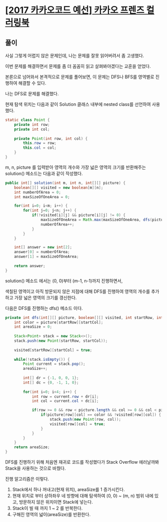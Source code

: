 # [[2017 카카오코드 예선] 카카오 프렌즈 컬러링북](https://programmers.co.kr/learn/courses/30/lessons/1829)

## 풀이

사실 그렇게 어렵지 않은 문제인데, 나는 문제를 잘못 읽어버려서 좀 고생했다.

이번 문제를 해결하면서 문제를 좀 더 꼼꼼히 읽고 살펴봐야겠다는 교훈을 얻었다.

본론으로 넘어와서 본격적으로 문제를 풀어보면, 이 문제는 DFS나 BFS를 영역별로 진행하여 해결할 수 있다.

나는 DFS로 문제를 해결했다.

현재 탐색 위치는 다음과 같이 Solution 클래스 내부에 nested class를 선언하여 사용했다.

```java
static class Point {
    private int row;
    private int col;
    
    private Point(int row, int col) {
        this.row = row;
        this.col = col;
    }
}
```

m, n, picture 를 입력받아 영역의 개수와 가장 넓은 영역의 크기를 반환해주는 solution() 메소드는 다음과 같이 작성했다.

```java
public int[] solution(int m, int n, int[][] picture) {
    boolean[][] visited = new boolean[m][n];
    int numberOfArea = 0;
    int maxSizeOfOneArea = 0;

    for(int i=0; i<m; i++) {
        for(int j=0; j<n; j++) {
            if(!visited[i][j] && picture[i][j] != 0) {
                maxSizeOfOneArea = Math.max(maxSizeOfOneArea, dfs(picture, visited, i, j));
                numberOfArea++;
            }
        }
    }

    int[] answer = new int[2];
    answer[0] = numberOfArea;
    answer[1] = maxSizeOfOneArea;
    
    return answer;
}
```

solution() 메소드 에서는 (0, 0)부터 (m-1, n-1)까지 진행하면서,

색칠된 영역이고 아직 방문되지 않은 지점에 대해 DFS를 진행하여 영역의 개수를 추가하고 가장 넓은 영역의 크기를 갱신한다.

다음은 DFS를 진행하는 dfs() 메소드 이다.

```java
private int dfs(int[][] picture, boolean[][] visited, int startRow, int startCol) {
    int color = picture[startRow][startCol];
    int areaSize = 0;
    
    Stack<Point> stack = new Stack<>();
    stack.push(new Point(startRow, startCol));
    
    visited[startRow][startCol] = true;
    
    while(!stack.isEmpty()) {
        Point current = stack.pop();
        areaSize++;
        
        int[] dr = {-1, 0, 0, 1};
        int[] dc = {0, -1, 1, 0};
        
        for(int i=0; i<4; i++) {
            int row = current.row + dr[i];
            int col = current.col + dc[i];

            if(row >= 0 && row < picture.length && col >= 0 && col < picture[0].length) {
                if(picture[row][col] == color && !visited[row][col]) {
                    stack.push(new Point(row, col));
                    visited[row][col] = true;
                }
            }
        }
    }
    return areaSize;
}
```

DFS를 진행하기 위해 처음엔 재귀로 코드를 작성했다가 Stack Overflow 에러날까봐 Stack을 사용하는 것으로 바꿨다.

진행 알고리즘은 이렇다.

1. Stack에서 하나 꺼내고(현재 위치), areaSize를 1 증가시킨다.
2. 현재 위치로 부터 상하좌우 네 방향에 대해 탐색하여 (0, 0) ~ (m, n) 범위 내에 있고, 방문하지 않은 위치이면 Stack에 넣는다.
3. Stack이 빌 때 까지 1 ~ 2 를 반복한다.
4. 구해진 영역의 넓이(areaSize)를 반환한다.
